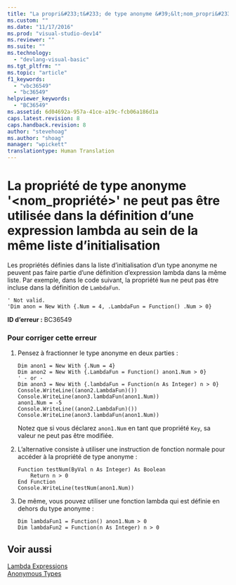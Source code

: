 ```yaml
---
title: "La propri&#233;t&#233; de type anonyme &#39;&lt;nom_propri&#233;t&#233;&gt;&#39; ne peut pas &#234;tre utilis&#233;e dans la d&#233;finition d’une expression lambda au sein de la m&#234;me liste d’initialisation | Microsoft Docs"
ms.custom: ""
ms.date: "11/17/2016"
ms.prod: "visual-studio-dev14"
ms.reviewer: ""
ms.suite: ""
ms.technology: 
  - "devlang-visual-basic"
ms.tgt_pltfrm: ""
ms.topic: "article"
f1_keywords: 
  - "vbc36549"
  - "bc36549"
helpviewer_keywords: 
  - "BC36549"
ms.assetid: 6d04692a-957a-41ce-a19c-fcb06a186d1a
caps.latest.revision: 8
caps.handback.revision: 8
author: "stevehoag"
ms.author: "shoag"
manager: "wpickett"
translationtype: Human Translation
---
```

# La propri&#233;t&#233; de type anonyme &#39;&lt;nom_propri&#233;t&#233;&gt;&#39; ne peut pas &#234;tre utilis&#233;e dans la d&#233;finition d’une expression lambda au sein de la m&#234;me liste d’initialisation
Les propriétés définies dans la liste d’initialisation d’un type anonyme ne peuvent pas faire partie d’une définition d’expression lambda dans la même liste. Par exemple, dans le code suivant, la propriété `Num` ne peut pas être incluse dans la définition de `LambdaFun`.  
  
```vb#  
' Not valid.  
'Dim anon = New With {.Num = 4, .LambdaFun = Function() .Num > 0}  
```  
  
 **ID d’erreur :** BC36549  
  
### Pour corriger cette erreur  
  
1.  Pensez à fractionner le type anonyme en deux parties :  
  
    ```vb#  
    Dim anon1 = New With {.Num = 4}  
    Dim anon2 = New With {.LambdaFun = Function() anon1.Num > 0}  
    ' - or -  
    Dim anon3 = New With {.lambdaFun = Function(n As Integer) n > 0}  
    Console.WriteLine((anon2.LambdaFun)())  
    Console.WriteLine(anon3.lambdaFun(anon1.Num))  
    anon1.Num = -5  
    Console.WriteLine((anon2.LambdaFun)())  
    Console.WriteLine(anon3.lambdaFun(anon1.Num))  
    ```  
  
     Notez que si vous déclarez `anon1.Num` en tant que propriété `Key`, sa valeur ne peut pas être modifiée.  
  
2.  L’alternative consiste à utiliser une instruction de fonction normale pour accéder à la propriété de type anonyme :  
  
    ```vb#  
    Function testNum(ByVal n As Integer) As Boolean  
        Return n > 0  
    End Function  
    Console.WriteLine(testNum(anon1.Num))  
    ```  
  
3.  De même, vous pouvez utiliser une fonction lambda qui est définie en dehors du type anonyme :  
  
    ```vb#  
    Dim lambdaFun1 = Function() anon1.Num > 0  
    Dim lambdaFun2 = Function(n As Integer) n > 0  
    ```  
  
## Voir aussi  
 [Lambda Expressions](../../visual-basic/programming-guide/language-features/procedures/lambda-expressions.md)   
 [Anonymous Types](../../visual-basic/programming-guide/language-features/objects-and-classes/anonymous-types.md)
